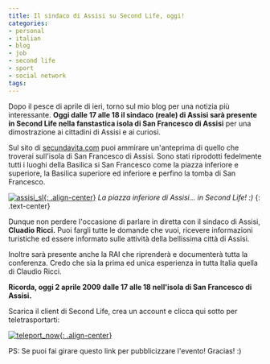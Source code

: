 ```yaml
---
title: Il sindaco di Assisi su Second Life, oggi!
categories:
- personal
- italian
- blog
- job
- second life
- sport
- social network
tags:
---
```

Dopo il pesce di aprile di ieri, torno sul mio blog per una notizia più
interessante. **Oggi dalle 17 alle 18 il sindaco (reale) di Assisi sarà
presente in Second Life nella fanstastica isola di San Francesco di Assisi**
per una dimostrazione ai cittadini di Assisi e ai curiosi.

Sul sito di [secundavita.com](http://www.secundavita.com/
"http://www.secundavita.com/" ) puoi ammirare un'anteprima di quello che
troverai sull'isola di San Francesco di Assisi. Sono stati riprodotti
fedelmente tutti i luoghi della Basilica si San Francesco come la piazza
inferiore e superiore, la Basilica superiore ed inferiore e perfino la tomba
di San Francesco.

[![assisi_sl]({{site.url}}/images/assisi_sl.jpg){: .align-center}]({{site.url}}/images/assisi_sl.jpg)
_La piazza inferiore di Assisi... in Second Life! :)_
{: .text-center}

Dunque non perdere l'occasione di parlare in diretta con il sindaco di Assisi,
**Cluadio Ricci.** Puoi fargli tutte le domande che vuoi, ricevere
informazioni turistiche ed essere informato sulle attività della bellissima
città di Assisi.

Inoltre sarà presente anche la RAI che riprenderà e documenterà tutta la
conferenza. Credo che sia la prima ed unica esperienza in tutta Italia quella
di Claudio Ricci.

**Ricorda, oggi 2 aprile 2009 dalle 17 alle 18 nell'isola di San Francesco di Assisi.**

Scarica il client di Second Life, crea un account e clicca qui sotto per
teletrasportarti:

[![teleport_now]({{site.url}}/images/teleport_now.png){: .align-center}](http://slurl.com/secondlife/San%20Francesco%20Assisi/249/107/65/?img=http%3A//www.secundavita.com/images/assisi.jpg&title=San%20Francesco%20di%20Assisi&msg=Benvenuto%20ad%20Assisi%20-%20Welcome%20to%20Assisi "Teleport Now" )

PS: Se puoi fai girare questo link per pubblicizzare l'evento! Gracias! :)

